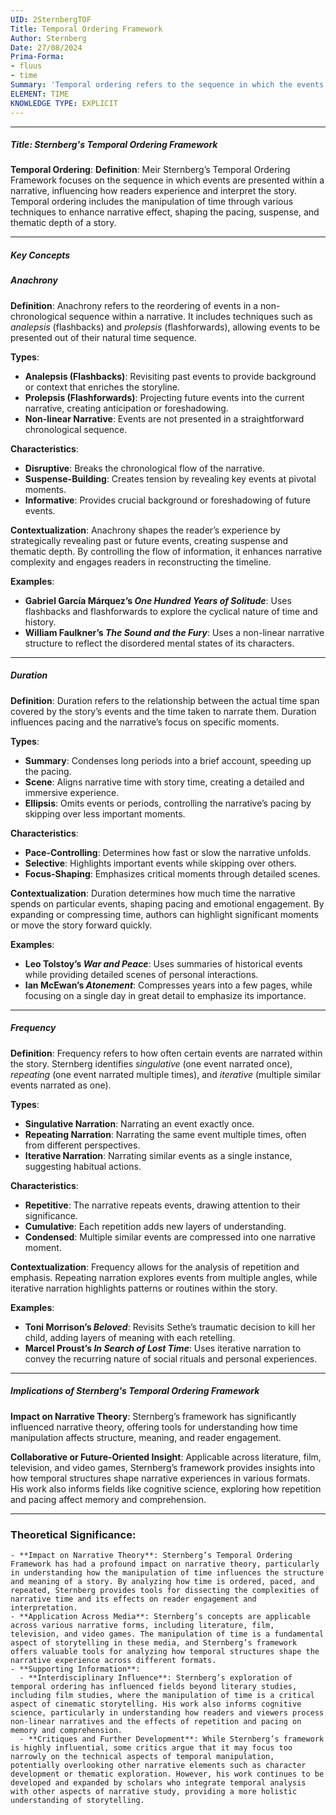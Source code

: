 ```yaml
---
UID: 2SternbergTOF
Title: Temporal Ordering Framework
Author: Sternberg
Date: 27/08/2024
Prima-Forma:
- fluus
- time
Summary: 'Temporal ordering refers to the sequence in which the events are presented in the narrative: analepsis and prolepsis '
ELEMENT: TIME
KNOWLEDGE TYPE: EXPLICIT
---
```

---

##### Title: Sternberg's Temporal Ordering Framework

**Temporal Ordering**:
   **Definition**: Meir Sternberg’s Temporal Ordering Framework focuses on the sequence in which events are presented within a narrative, influencing how readers experience and interpret the story. Temporal ordering includes the manipulation of time through various techniques to enhance narrative effect, shaping the pacing, suspense, and thematic depth of a story.

---

##### Key Concepts

##### Anachrony

**Definition**:
   Anachrony refers to the reordering of events in a non-chronological sequence within a narrative. It includes techniques such as *analepsis* (flashbacks) and *prolepsis* (flashforwards), allowing events to be presented out of their natural time sequence.

**Types**:
   - **Analepsis (Flashbacks)**: Revisiting past events to provide background or context that enriches the storyline.
   - **Prolepsis (Flashforwards)**: Projecting future events into the current narrative, creating anticipation or foreshadowing.
   - **Non-linear Narrative**: Events are not presented in a straightforward chronological sequence.

**Characteristics**:
   - **Disruptive**: Breaks the chronological flow of the narrative.
   - **Suspense-Building**: Creates tension by revealing key events at pivotal moments.
   - **Informative**: Provides crucial background or foreshadowing of future events.

**Contextualization**:
   Anachrony shapes the reader’s experience by strategically revealing past or future events, creating suspense and thematic depth. By controlling the flow of information, it enhances narrative complexity and engages readers in reconstructing the timeline.

**Examples**:
   - **Gabriel García Márquez’s *One Hundred Years of Solitude***: Uses flashbacks and flashforwards to explore the cyclical nature of time and history.
   - **William Faulkner’s *The Sound and the Fury***: Uses a non-linear narrative structure to reflect the disordered mental states of its characters.

---

##### Duration

**Definition**:
   Duration refers to the relationship between the actual time span covered by the story’s events and the time taken to narrate them. Duration influences pacing and the narrative’s focus on specific moments.

**Types**:
   - **Summary**: Condenses long periods into a brief account, speeding up the pacing.
   - **Scene**: Aligns narrative time with story time, creating a detailed and immersive experience.
   - **Ellipsis**: Omits events or periods, controlling the narrative’s pacing by skipping over less important moments.

**Characteristics**:
   - **Pace-Controlling**: Determines how fast or slow the narrative unfolds.
   - **Selective**: Highlights important events while skipping over others.
   - **Focus-Shaping**: Emphasizes critical moments through detailed scenes.

**Contextualization**:
   Duration determines how much time the narrative spends on particular events, shaping pacing and emotional engagement. By expanding or compressing time, authors can highlight significant moments or move the story forward quickly.

**Examples**:
   - **Leo Tolstoy’s *War and Peace***: Uses summaries of historical events while providing detailed scenes of personal interactions.
   - **Ian McEwan’s *Atonement***: Compresses years into a few pages, while focusing on a single day in great detail to emphasize its importance.

---

##### Frequency

**Definition**:
   Frequency refers to how often certain events are narrated within the story. Sternberg identifies *singulative* (one event narrated once), *repeating* (one event narrated multiple times), and *iterative* (multiple similar events narrated as one).

**Types**:
   - **Singulative Narration**: Narrating an event exactly once.
   - **Repeating Narration**: Narrating the same event multiple times, often from different perspectives.
   - **Iterative Narration**: Narrating similar events as a single instance, suggesting habitual actions.

**Characteristics**:
   - **Repetitive**: The narrative repeats events, drawing attention to their significance.
   - **Cumulative**: Each repetition adds new layers of understanding.
   - **Condensed**: Multiple similar events are compressed into one narrative moment.

**Contextualization**:
   Frequency allows for the analysis of repetition and emphasis. Repeating narration explores events from multiple angles, while iterative narration highlights patterns or routines within the story.

**Examples**:
   - **Toni Morrison’s *Beloved***: Revisits Sethe’s traumatic decision to kill her child, adding layers of meaning with each retelling.
   - **Marcel Proust’s *In Search of Lost Time***: Uses iterative narration to convey the recurring nature of social rituals and personal experiences.

---

##### Implications of Sternberg's Temporal Ordering Framework

**Impact on Narrative Theory**:
   Sternberg’s framework has significantly influenced narrative theory, offering tools for understanding how time manipulation affects structure, meaning, and reader engagement.

**Collaborative or Future-Oriented Insight**:
   Applicable across literature, film, television, and video games, Sternberg’s framework provides insights into how temporal structures shape narrative experiences in various formats. His work also informs fields like cognitive science, exploring how repetition and pacing affect memory and comprehension.

---


### **Theoretical Significance**:
    - **Impact on Narrative Theory**: Sternberg’s Temporal Ordering Framework has had a profound impact on narrative theory, particularly in understanding how the manipulation of time influences the structure and meaning of a story. By analyzing how time is ordered, paced, and repeated, Sternberg provides tools for dissecting the complexities of narrative time and its effects on reader engagement and interpretation.
    - **Application Across Media**: Sternberg’s concepts are applicable across various narrative forms, including literature, film, television, and video games. The manipulation of time is a fundamental aspect of storytelling in these media, and Sternberg’s framework offers valuable tools for analyzing how temporal structures shape the narrative experience across different formats.
    - **Supporting Information**:
      - **Interdisciplinary Influence**: Sternberg’s exploration of temporal ordering has influenced fields beyond literary studies, including film studies, where the manipulation of time is a critical aspect of cinematic storytelling. His work also informs cognitive science, particularly in understanding how readers and viewers process non-linear narratives and the effects of repetition and pacing on memory and comprehension.
      - **Critiques and Further Development**: While Sternberg’s framework is highly influential, some critics argue that it may focus too narrowly on the technical aspects of temporal manipulation, potentially overlooking other narrative elements such as character development or thematic exploration. However, his work continues to be developed and expanded by scholars who integrate temporal analysis with other aspects of narrative study, providing a more holistic understanding of storytelling.